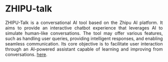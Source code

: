 # ZHIPU-talk
<div style="text-align: justify"> ZHIPU-Talk is a conversational AI tool based on the Zhipu AI platform. It aims to provide an interactive chatbot experience that leverages AI to simulate human-like conversations. The tool may offer various features, such as handling user queries, providing intelligent responses, and enabling seamless communication. Its core objective is to facilitate user interaction through an AI-powered assistant capable of learning and improving from conversations. <a href="https://sean28.github.io/Gemini-talk/">here</a>.</div>
<div style="text-align: justify"> <br> </div>
